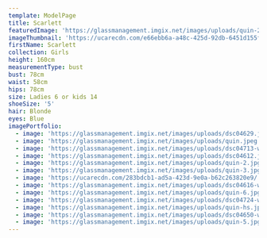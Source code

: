 ```yaml
---
template: ModelPage
title: Scarlett
featuredImage: 'https://glassmanagement.imgix.net/images/uploads/quin-2.jpg'
imageThumbnail: 'https://ucarecdn.com/e66ebb6a-a48c-425d-92db-6451d155fb02/'
firstName: Scarlett
collection: Girls
height: 160cm
measurementType: bust
bust: 78cm
waist: 58cm
hips: 78cm
size: Ladies 6 or kids 14
shoeSize: '5'
hair: Blonde
eyes: Blue
imagePortfolio:
  - image: 'https://glassmanagement.imgix.net/images/uploads/dsc04629.jpg'
  - image: 'https://glassmanagement.imgix.net/images/uploads/quin.jpeg'
  - image: 'https://glassmanagement.imgix.net/images/uploads/dsc04713-web.jpg'
  - image: 'https://glassmanagement.imgix.net/images/uploads/dsc04612.jpg'
  - image: 'https://glassmanagement.imgix.net/images/uploads/quin-2.jpg'
  - image: 'https://glassmanagement.imgix.net/images/uploads/quin-3.jpg'
  - image: 'https://ucarecdn.com/283bdcb1-ad5a-423d-9e0a-b62c263820e9/'
  - image: 'https://glassmanagement.imgix.net/images/uploads/dsc04616-web.jpg'
  - image: 'https://glassmanagement.imgix.net/images/uploads/quin-6.jpg'
  - image: 'https://glassmanagement.imgix.net/images/uploads/dsc04724-web.jpg'
  - image: 'https://glassmanagement.imgix.net/images/uploads/quin-hs.jpg'
  - image: 'https://glassmanagement.imgix.net/images/uploads/dsc04650-web.jpg'
  - image: 'https://glassmanagement.imgix.net/images/uploads/quin-5.jpg'
---
```


